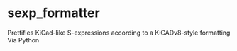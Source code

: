 # sexp_formatter
Prettifies KiCad-like S-expressions according to a KiCADv8-style formatting Via Python
